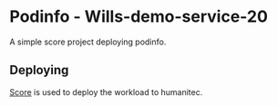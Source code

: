 # Podinfo - Wills-demo-service-20

A simple score project deploying podinfo.

## Deploying

[Score](https://score.dev/) is used to deploy the workload to humanitec.
